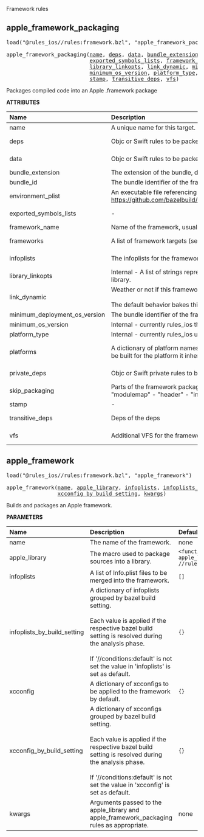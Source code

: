 <!-- Generated with Stardoc: http://skydoc.bazel.build -->

Framework rules

<a id="apple_framework_packaging"></a>

## apple_framework_packaging

<pre>
load("@rules_ios//rules:framework.bzl", "apple_framework_packaging")

apple_framework_packaging(<a href="#apple_framework_packaging-name">name</a>, <a href="#apple_framework_packaging-deps">deps</a>, <a href="#apple_framework_packaging-data">data</a>, <a href="#apple_framework_packaging-bundle_extension">bundle_extension</a>, <a href="#apple_framework_packaging-bundle_id">bundle_id</a>, <a href="#apple_framework_packaging-environment_plist">environment_plist</a>,
                          <a href="#apple_framework_packaging-exported_symbols_lists">exported_symbols_lists</a>, <a href="#apple_framework_packaging-framework_name">framework_name</a>, <a href="#apple_framework_packaging-frameworks">frameworks</a>, <a href="#apple_framework_packaging-infoplists">infoplists</a>,
                          <a href="#apple_framework_packaging-library_linkopts">library_linkopts</a>, <a href="#apple_framework_packaging-link_dynamic">link_dynamic</a>, <a href="#apple_framework_packaging-minimum_deployment_os_version">minimum_deployment_os_version</a>,
                          <a href="#apple_framework_packaging-minimum_os_version">minimum_os_version</a>, <a href="#apple_framework_packaging-platform_type">platform_type</a>, <a href="#apple_framework_packaging-platforms">platforms</a>, <a href="#apple_framework_packaging-private_deps">private_deps</a>, <a href="#apple_framework_packaging-skip_packaging">skip_packaging</a>,
                          <a href="#apple_framework_packaging-stamp">stamp</a>, <a href="#apple_framework_packaging-transitive_deps">transitive_deps</a>, <a href="#apple_framework_packaging-vfs">vfs</a>)
</pre>

Packages compiled code into an Apple .framework package

**ATTRIBUTES**


| Name  | Description | Type | Mandatory | Default |
| :------------- | :------------- | :------------- | :------------- | :------------- |
| <a id="apple_framework_packaging-name"></a>name |  A unique name for this target.   | <a href="https://bazel.build/concepts/labels#target-names">Name</a> | required |  |
| <a id="apple_framework_packaging-deps"></a>deps |  Objc or Swift rules to be packed by the framework rule   | <a href="https://bazel.build/concepts/labels">List of labels</a> | required |  |
| <a id="apple_framework_packaging-data"></a>data |  Objc or Swift rules to be packed by the framework rule   | <a href="https://bazel.build/concepts/labels">List of labels</a> | optional |  `[]`  |
| <a id="apple_framework_packaging-bundle_extension"></a>bundle_extension |  The extension of the bundle, defaults to "framework".   | String | optional |  `"framework"`  |
| <a id="apple_framework_packaging-bundle_id"></a>bundle_id |  The bundle identifier of the framework. Currently unused.   | String | optional |  `""`  |
| <a id="apple_framework_packaging-environment_plist"></a>environment_plist |  An executable file referencing the environment_plist tool. Used to merge infoplists. See https://github.com/bazelbuild/rules_apple/blob/master/apple/internal/environment_plist.bzl#L69   | <a href="https://bazel.build/concepts/labels">Label</a> | optional |  `None`  |
| <a id="apple_framework_packaging-exported_symbols_lists"></a>exported_symbols_lists |  -   | <a href="https://bazel.build/concepts/labels">List of labels</a> | optional |  `[]`  |
| <a id="apple_framework_packaging-framework_name"></a>framework_name |  Name of the framework, usually the same as the module name   | String | required |  |
| <a id="apple_framework_packaging-frameworks"></a>frameworks |  A list of framework targets (see [`ios_framework`](https://github.com/bazelbuild/rules_apple/blob/master/doc/rules-ios.md#ios_framework)) that this target depends on.   | <a href="https://bazel.build/concepts/labels">List of labels</a> | optional |  `[]`  |
| <a id="apple_framework_packaging-infoplists"></a>infoplists |  The infoplists for the framework   | <a href="https://bazel.build/concepts/labels">List of labels</a> | optional |  `[]`  |
| <a id="apple_framework_packaging-library_linkopts"></a>library_linkopts |  Internal - A list of strings representing extra flags that are passed to the linker for the underlying library.   | List of strings | optional |  `[]`  |
| <a id="apple_framework_packaging-link_dynamic"></a>link_dynamic |  Weather or not if this framework is dynamic<br><br>The default behavior bakes this into the top level app. When false, it's statically linked.   | Boolean | optional |  `False`  |
| <a id="apple_framework_packaging-minimum_deployment_os_version"></a>minimum_deployment_os_version |  The bundle identifier of the framework. Currently unused.   | String | optional |  `""`  |
| <a id="apple_framework_packaging-minimum_os_version"></a>minimum_os_version |  Internal - currently rules_ios the dict `platforms`   | String | optional |  `""`  |
| <a id="apple_framework_packaging-platform_type"></a>platform_type |  Internal - currently rules_ios uses the dict `platforms`   | String | optional |  `""`  |
| <a id="apple_framework_packaging-platforms"></a>platforms |  A dictionary of platform names to minimum deployment targets. If not given, the framework will be built for the platform it inherits from the target that uses the framework as a dependency.   | <a href="https://bazel.build/rules/lib/dict">Dictionary: String -> String</a> | optional |  `{}`  |
| <a id="apple_framework_packaging-private_deps"></a>private_deps |  Objc or Swift private rules to be packed by the framework rule   | <a href="https://bazel.build/concepts/labels">List of labels</a> | optional |  `[]`  |
| <a id="apple_framework_packaging-skip_packaging"></a>skip_packaging |  Parts of the framework packaging process to be skipped. Valid values are: - "binary" - "modulemap" - "header" - "infoplist" - "private_header" - "swiftmodule" - "swiftdoc"   | List of strings | optional |  `[]`  |
| <a id="apple_framework_packaging-stamp"></a>stamp |  -   | Integer | optional |  `0`  |
| <a id="apple_framework_packaging-transitive_deps"></a>transitive_deps |  Deps of the deps   | <a href="https://bazel.build/concepts/labels">List of labels</a> | required |  |
| <a id="apple_framework_packaging-vfs"></a>vfs |  Additional VFS for the framework to export   | <a href="https://bazel.build/concepts/labels">List of labels</a> | optional |  `[]`  |


<a id="apple_framework"></a>

## apple_framework

<pre>
load("@rules_ios//rules:framework.bzl", "apple_framework")

apple_framework(<a href="#apple_framework-name">name</a>, <a href="#apple_framework-apple_library">apple_library</a>, <a href="#apple_framework-infoplists">infoplists</a>, <a href="#apple_framework-infoplists_by_build_setting">infoplists_by_build_setting</a>, <a href="#apple_framework-xcconfig">xcconfig</a>,
                <a href="#apple_framework-xcconfig_by_build_setting">xcconfig_by_build_setting</a>, <a href="#apple_framework-kwargs">kwargs</a>)
</pre>

Builds and packages an Apple framework.

**PARAMETERS**


| Name  | Description | Default Value |
| :------------- | :------------- | :------------- |
| <a id="apple_framework-name"></a>name |  The name of the framework.   |  none |
| <a id="apple_framework-apple_library"></a>apple_library |  The macro used to package sources into a library.   |  `<function apple_library from //rules:library.bzl>` |
| <a id="apple_framework-infoplists"></a>infoplists |  A list of Info.plist files to be merged into the framework.   |  `[]` |
| <a id="apple_framework-infoplists_by_build_setting"></a>infoplists_by_build_setting |  A dictionary of infoplists grouped by bazel build setting.<br><br>Each value is applied if the respective bazel build setting is resolved during the analysis phase.<br><br>If '//conditions:default' is not set the value in 'infoplists' is set as default.   |  `{}` |
| <a id="apple_framework-xcconfig"></a>xcconfig |  A dictionary of xcconfigs to be applied to the framework by default.   |  `{}` |
| <a id="apple_framework-xcconfig_by_build_setting"></a>xcconfig_by_build_setting |  A dictionary of xcconfigs grouped by bazel build setting.<br><br>Each value is applied if the respective bazel build setting is resolved during the analysis phase.<br><br>If '//conditions:default' is not set the value in 'xcconfig' is set as default.   |  `{}` |
| <a id="apple_framework-kwargs"></a>kwargs |  Arguments passed to the apple_library and apple_framework_packaging rules as appropriate.   |  none |


